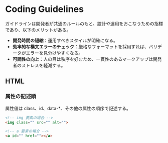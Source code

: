 # Coding Guidelines

ガイドラインは開発者が共通のルールのもと、設計や運用をおこなうための指標であり、以下のメリットがある。

- **開発時間の短縮**：運用すべきスタイルが明確になる。
- **効率的な構文エラーのチェック**：厳格なフォーマットを採用すれば、バリデータがエラーを見分けやすくなる。
- **可読性の向上**：人の目は秩序を好むため、一貫性のあるマークアップは開発者のストレスを軽減する。

## HTML

### 属性の記述順
属性値は class、id、data-*、その他の属性の順序で記述する。

```html
<!-- img 要素の場合 -->
<img class="" src="" alt="">

<!-- a 要素の場合 -->
<a id="" href=""></a>
```
